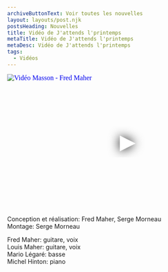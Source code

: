 ```yaml
---
archiveButtonText: Voir toutes les nouvelles
layout: layouts/post.njk
postsHeading: Nouvelles
title: Vidéo de J'attends l'printemps
metaTitle: Vidéo de J'attends l'printemps
metaDesc: Vidéo de J'attends l'printemps
tags:
  - Vidéos
---
```



<iframe
  width="560"
  height="315"
  src="https://www.youtube.com/embed/7IqTYYIMhxE"
  srcdoc="<style>*{padding:0;margin:0;overflow:hidden}html,body{height:100%}img,span{position:absolute;width:100%;top:0;bottom:0;margin:auto}span{height:1.5em;text-align:center;font:48px/1.5 sans-serif;color:white;text-shadow:0 0 0.5em black}</style><a href=https://www.youtube.com/embed/7IqTYYIMhxE?autoplay=1><img src=https://i.ytimg.com/vi/7IqTYYIMhxE/maxresdefault.jpg alt='Vidéo Masson - Fred Maher'><span>▶</span></a>"
  frameborder="0"
  allow="accelerometer; autoplay; encrypted-media; gyroscope; picture-in-picture"
  allowfullscreen
  title="Vidéo Masson - Fred Maher"
></iframe>
<p>Conception et réalisation: Fred Maher, Serge Morneau<br>  
Montage: Serge Morneau</p>

<p>Fred Maher: guitare, voix<br>
Louis Maher: guitare, voix<br>
Mario Légaré: basse<br>
Michel Hinton: piano<p>
